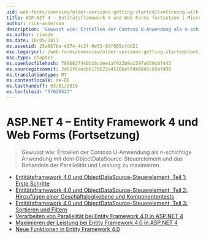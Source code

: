 ```yaml
---
uid: web-forms/overview/older-versions-getting-started/continuing-with-ef/index
title: ASP.NET 4 – Entitätsframework 4 und Web Forms fortsetzen | Microsoft-Dokumentation
author: rick-anderson
description: 'Gewusst wie: Erstellen der Contoso U-Anwendung als n-schichtige Anwendung mit dem ObjectDataSource-Steuerelement und das Behandeln der Parallelität und Leistung zu maximieren.'
ms.author: riande
ms.date: 10/05/2011
ms.assetid: 25a6b7ba-e374-4c3f-9e53-83f665cfdd21
msc.legacyurl: /web-forms/overview/older-versions-getting-started/continuing-with-ef
msc.type: chapter
ms.openlocfilehash: 7866827440b16cdee1af923b9a1597a659c0f443
ms.sourcegitcommit: 24b1f6decbb17bb22a45166e5fdb0845c65af498
ms.translationtype: MT
ms.contentlocale: de-DE
ms.lasthandoff: 03/01/2019
ms.locfileid: "57020527"
---
```

<a name="aspnet-4---continuing-with-entity-framework-4-and-web-forms"></a>ASP.NET 4 – Entity Framework 4 und Web Forms (Fortsetzung)
====================
> Gewusst wie: Erstellen der Contoso U-Anwendung als n-schichtige Anwendung mit dem ObjectDataSource-Steuerelement und das Behandeln der Parallelität und Leistung zu maximieren.


- [Entitätsframework 4.0 und ObjectDataSource-Steuerelement, Teil 1: Erste Schritte](using-the-entity-framework-and-the-objectdatasource-control-part-1-getting-started.md)
- [Entitätsframework 4.0 und ObjectDataSource-Steuerelement, Teil 2: Hinzufügen einer Geschäftslogikebene und Komponententests](using-the-entity-framework-and-the-objectdatasource-control-part-2-adding-a-business-logic-layer-and-unit-tests.md)
- [Entitätsframework 4.0 und ObjectDataSource-Steuerelement, Teil 3: Sortieren und Filtern](using-the-entity-framework-and-the-objectdatasource-control-part-3-sorting-and-filtering.md)
- [Verarbeiten von Parallelität bei Entity Framework 4.0 in ASP.NET 4](handling-concurrency-with-the-entity-framework-in-an-asp-net-web-application.md)
- [Maximieren der Leistung bei Entity Framework 4.0 in ASP.NET 4](maximizing-performance-with-the-entity-framework-in-an-asp-net-web-application.md)
- [Neue Funktionen in Entity Framework 4.0](what-s-new-in-the-entity-framework-4.md)
